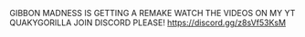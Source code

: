 GIBBON MADNESS IS GETTING A REMAKE WATCH THE VIDEOS ON MY YT QUAKYGORILLA JOIN DISCORD PLEASE! https://discord.gg/z8sVf53KsM
